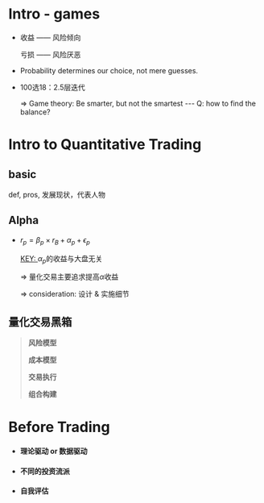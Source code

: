 # Intro - games

- 收益 —— 风险倾向

  亏损 —— 风险厌恶 

- Probability determines our choice, not mere guesses.

- 100选18：2.5层迭代

  $\Rightarrow$ Game theory: Be smarter, but not the smartest --- Q: how to find the balance?

# Intro to Quantitative Trading

## basic

def, pros, 发展现状，代表人物

## Alpha

- $r_p = \beta_p \times r_B + \alpha_p + \epsilon_p$

  <u>KEY: </u> $\alpha_p$的收益与大盘无关 

  $\Rightarrow$ 量化交易主要追求提高$\alpha$收益

  $\Rightarrow$ consideration: 设计 & 实施细节

## 量化交易黑箱

> **风险模型**
>
> **成本模型**
>
> **交易执行**
>
> **组合构建**

# Before Trading

- #### 理论驱动 or 数据驱动

- #### 不同的投资流派

- #### 自我评估